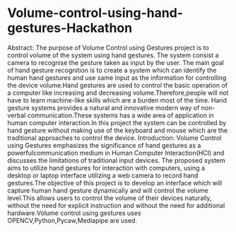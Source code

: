 # Volume-control-using-hand-gestures-Hackathon
Abstract:
The purpose of Volume Control using Gestures project is to control volume of the system using hand 
gestures. The system consist a camera to recognise the gesture taken as input by the user. The main goal of hand 
gesture recognition is to create a system which can identify the human hand gestures and use same input as the 
information for controlling the device volume.Hand gestures are used to control the basic operation of a 
computer like increasing and decreasing volume.Therefore,people will not have to learn machine-like skills 
which are a burden most of the time. Hand gesture systems provides a natural and innovative modern way of 
non-verbal communication.These systems has a wide area of application in human computer interaction.In this 
project the system can be controlled by hand gesture without making use of the keyboard and mouse which are 
the traditional approaches to control the device.
Introduction:
Volume Control using Gestures emphasizes the significance of hand gestures as a powerfulcommunication medium in Human Computer Interaction(HCI) and discusses the limitations of traditional input devices. The proposed system aims to utilize hand gestures for interaction with computers, using a desktop or laptop interface utilizing a web camera to record hand gestures.The objective of this project is to develop an interface which will capture human hand gesture dynamically and will control the volume level.This allows users to control the volume of their devices naturally, without the need for explicit instruction and without the need for additional hardware.Volume control using gestures uses OPENCV,Python,Pycaw,Mediapipe are used.
